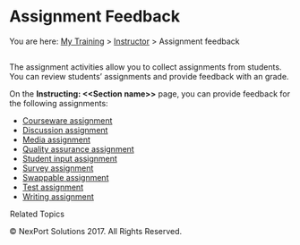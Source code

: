 # Assignment Feedback

You are here: [My Training](/administrator-documentation/administrator-reference/My_Training/My_Training.htm) > [Instructor](/administrator-documentation/administrator-reference/My_Training/Instructor/Instructor.htm) > Assignment feedback

## &#x20;<a href="#kanchor18" id="kanchor18"></a>

The assignment activities allow you to collect assignments from students. You can review students’ assignments and provide feedback with an grade.

&#x20;

On the **Instructing: <\<Section name>>** page, you can provide feedback for the following assignments:

* [Courseware assignment](/administrator-documentation/administrator-reference/My_Training/Instructor/Courseware_assignment.htm)
* [Discussion assignment](/administrator-documentation/administrator-reference/My_Training/Instructor/Discussion_assignment.htm)
* [Media assignment](/administrator-documentation/administrator-reference/My_Training/Instructor/Media_assignment.htm)
* [Quality assurance assignment](/administrator-documentation/administrator-reference/My_Training/Instructor/Quality_assurance_assignment.htm)
* [Student input assignment](/administrator-documentation/administrator-reference/My_Training/Instructor/Student_input_assignment.htm)
* [Survey assignment](/administrator-documentation/administrator-reference/My_Training/Instructor/Survey_assignment.htm)
* [Swappable assignment](/administrator-documentation/administrator-reference/My_Training/Instructor/Swappable_assignment.htm)
* [Test assignment](/administrator-documentation/administrator-reference/My_Training/Instructor/Test_assignment.htm)
* [Writing assignment](/administrator-documentation/administrator-reference/My_Training/Instructor/Writing_assignment.htm)

&#x20;

![Related Topics Link Icon](/.gitbook/assets/void.png)Related Topics

&#x20;

© NexPort Solutions 2017. All Rights Reserved.
